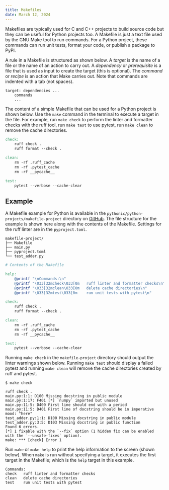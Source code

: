 ```yaml
---
title: Makefiles
date: March 12, 2024
---
```


Makefiles are typically used for C and C++ projects to build source code but they can be useful for Python projects too. A Makefile is just a text file used by the GNU Make tool to run commands. For a Python project, these commands can run unit tests, format your code, or publish a package to PyPI.

A rule in a Makefile is structured as shown below. A *target* is the name of a file or the name of an action to carry out. A *dependency* or *prerequisite* is a file that is used as input to create the target (this is optional). The *command* or *recipe* is an action that Make carries out. Note that commands are indented with a tab (not spaces).

```text
target: dependencies ...
    commands
    ...
```

The content of a simple Makefile that can be used for a Python project is shown below. Use the `make` command in the terminal to execute a target in the file. For example, run `make check` to perform the linter and formatter checks with the ruff tool, run `make test` to use pytest, run `make clean` to remove the cache directories.

```makefile
check:
    ruff check .
    ruff format --check .

clean:
    rm -rf .ruff_cache
    rm -rf .pytest_cache
    rm -rf __pycache__

test:
    pytest --verbose --cache-clear
```

## Example

A Makefile example for Python is available in the `pythonic/python-projects/makefile-project` directory on [GitHub](https://github.com/wigging/pythonic). The file structure for the example is shown here along with the contents of the Makefile. Settings for the ruff linter are in the `pyproject.toml`.

```text
makefile-project/
├── Makefile
├── main.py
├── pyproject.toml
└── test_adder.py
```

```makefile
# Contents of the Makefile

help:
    @printf "\nCommands:\n"
    @printf "\033[32mcheck\033[0m   ruff linter and formatter checks\n"
    @printf "\033[32mclean\033[0m   delete cache directories\n"
    @printf "\033[32mtest\033[0m    run unit tests with pytest\n"

check:
    ruff check .
    ruff format --check .

clean:
    rm -rf .ruff_cache
    rm -rf .pytest_cache
    rm -rf __pycache__

test:
    pytest --verbose --cache-clear
```

Running `make check` in the `makefile-project` directory should output the linter warnings shown below. Running `make test` should display a failed pytest and running `make clean` will remove the cache directories created by ruff and pytest.

```text
$ make check

ruff check .
main.py:1:1: D100 Missing docstring in public module
main.py:1:17: F401 [*] `numpy` imported but unused
main.py:11:5: D400 First line should end with a period
main.py:11:5: D401 First line of docstring should be in imperative mood: "here"
test_adder.py:1:1: D100 Missing docstring in public module
test_adder.py:3:5: D103 Missing docstring in public function
Found 6 errors.
[*] 1 fixable with the `--fix` option (1 hidden fix can be enabled with the `--unsafe-fixes` option).
make: *** [check] Error 1
```

Run `make` or `make help` to print the help information to the screen (shown below). When `make` is run without specifying a target, it executes the first target in the Makefile; which is the `help` target in this example.

```text
Commands:
check   ruff linter and formatter checks
clean   delete cache directories
test    run unit tests with pytest
```
